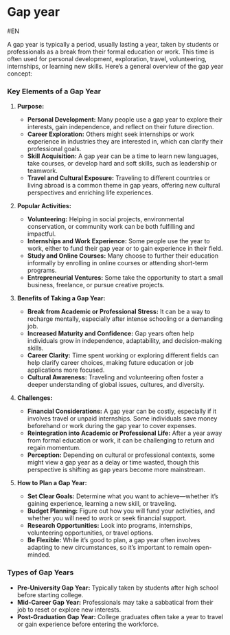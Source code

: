 # Gap year
#EN 


A gap year is typically a period, usually lasting a year, taken by students or professionals as a break from their formal education or work. This time is often used for personal development, exploration, travel, volunteering, internships, or learning new skills. Here’s a general overview of the gap year concept:

### Key Elements of a Gap Year

1. **Purpose:**
    - **Personal Development:** Many people use a gap year to explore their interests, gain independence, and reflect on their future direction.
    - **Career Exploration:** Others might seek internships or work experience in industries they are interested in, which can clarify their professional goals.
    - **Skill Acquisition:** A gap year can be a time to learn new languages, take courses, or develop hard and soft skills, such as leadership or teamwork.
    - **Travel and Cultural Exposure:** Traveling to different countries or living abroad is a common theme in gap years, offering new cultural perspectives and enriching life experiences.

2. **Popular Activities:**
    - **Volunteering:** Helping in social projects, environmental conservation, or community work can be both fulfilling and impactful.
    - **Internships and Work Experience:** Some people use the year to work, either to fund their gap year or to gain experience in their field.
    - **Study and Online Courses:** Many choose to further their education informally by enrolling in online courses or attending short-term programs.
    - **Entrepreneurial Ventures:** Some take the opportunity to start a small business, freelance, or pursue creative projects.

3. **Benefits of Taking a Gap Year:**
    - **Break from Academic or Professional Stress:** It can be a way to recharge mentally, especially after intense schooling or a demanding job.
    - **Increased Maturity and Confidence:** Gap years often help individuals grow in independence, adaptability, and decision-making skills.
    - **Career Clarity:** Time spent working or exploring different fields can help clarify career choices, making future education or job applications more focused.
    - **Cultural Awareness:** Traveling and volunteering often foster a deeper understanding of global issues, cultures, and diversity.

4. **Challenges:**
    
    - **Financial Considerations:** A gap year can be costly, especially if it involves travel or unpaid internships. Some individuals save money beforehand or work during the gap year to cover expenses.
    - **Reintegration into Academic or Professional Life:** After a year away from formal education or work, it can be challenging to return and regain momentum.
    - **Perception:** Depending on cultural or professional contexts, some might view a gap year as a delay or time wasted, though this perspective is shifting as gap years become more mainstream.

5. **How to Plan a Gap Year:**
    
    - **Set Clear Goals:** Determine what you want to achieve—whether it’s gaining experience, learning a new skill, or traveling.
    - **Budget Planning:** Figure out how you will fund your activities, and whether you will need to work or seek financial support.
    - **Research Opportunities:** Look into programs, internships, volunteering opportunities, or travel options.
    - **Be Flexible:** While it’s good to plan, a gap year often involves adapting to new circumstances, so it’s important to remain open-minded.

### Types of Gap Years

- **Pre-University Gap Year:** Typically taken by students after high school before starting college.
- **Mid-Career Gap Year:** Professionals may take a sabbatical from their job to reset or explore new interests.
- **Post-Graduation Gap Year:** College graduates often take a year to travel or gain experience before entering the workforce.